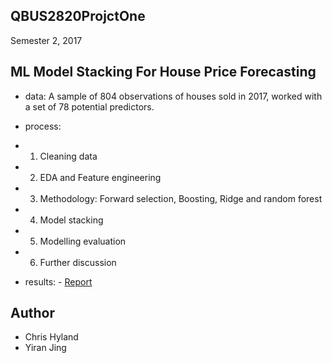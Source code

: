 ## QBUS2820ProjctOne 
Semester 2, 2017 

## ML Model Stacking For House Price Forecasting
- data: A sample of 804 observations of houses sold in 2017, worked with a set of 78 potential predictors.
- process: 
- 1) Cleaning data
- 2) EDA and Feature engineering
- 3) Methodology: Forward selection, Boosting, Ridge and random forest 
- 4) Model stacking
- 5) Modelling evaluation
- 6) Further discussion
          
- results: - [Report](../HousePricesModelling/Report.pdf) 


## Author
- Chris Hyland
- Yiran Jing
